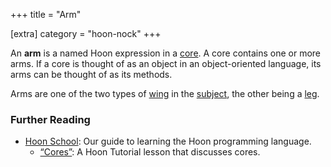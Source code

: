 +++
title = "Arm"

[extra]
category = "hoon-nock"
+++

An **arm** is a named Hoon expression in a [core](/reference/glossary/core). A
core contains one or more arms. If a core is thought of as an object in an
object-oriented language, its arms can be thought of as its methods.

Arms are one of the two types of [wing](/reference/glossary/wing) in the
[subject](/reference/glossary/subject), the other being a
[leg](/reference/glossary/leg).

### Further Reading

- [Hoon School](/guides/core/hoon-school/): Our guide to learning the Hoon programming language.
  - [“Cores”](/guides/core/hoon-school/F-cores#cores): A Hoon Tutorial lesson that discusses cores.
